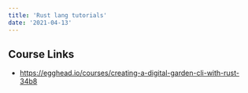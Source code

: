 ```yaml
---
title: 'Rust lang tutorials'
date: '2021-04-13'
---
```


## Course Links

- https://egghead.io/courses/creating-a-digital-garden-cli-with-rust-34b8

